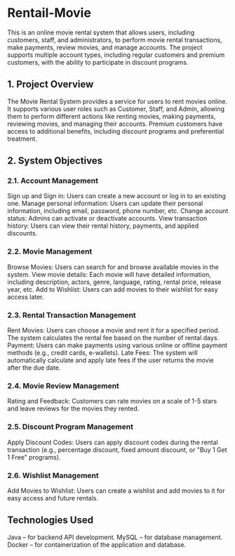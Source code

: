 # Rentail-Movie
This is an online movie rental system that allows users, including customers, staff, and administrators, to perform movie rental transactions, make payments, review movies, and manage accounts. The project supports multiple account types, including regular customers and premium customers, with the ability to participate in discount programs.
## 1. Project Overview
The Movie Rental System provides a service for users to rent movies online. It supports various user roles such as Customer, Staff, and Admin, allowing them to perform different actions like renting movies, making payments, reviewing movies, and managing their accounts. Premium customers have access to additional benefits, including discount programs and preferential treatment.

## 2. System Objectives
### 2.1. Account Management
Sign up and Sign in: Users can create a new account or log in to an existing one.
Manage personal information: Users can update their personal information, including email, password, phone number, etc.
Change account status: Admins can activate or deactivate accounts.
View transaction history: Users can view their rental history, payments, and applied discounts.
### 2.2. Movie Management
Browse Movies: Users can search for and browse available movies in the system.
View movie details: Each movie will have detailed information, including description, actors, genre, language, rating, rental price, release year, etc.
Add to Wishlist: Users can add movies to their wishlist for easy access later.
### 2.3. Rental Transaction Management
Rent Movies: Users can choose a movie and rent it for a specified period. The system calculates the rental fee based on the number of rental days.
Payment: Users can make payments using various online or offline payment methods (e.g., credit cards, e-wallets).
Late Fees: The system will automatically calculate and apply late fees if the user returns the movie after the due date.
### 2.4. Movie Review Management
Rating and Feedback: Customers can rate movies on a scale of 1-5 stars and leave reviews for the movies they rented.
### 2.5. Discount Program Management
Apply Discount Codes: Users can apply discount codes during the rental transaction (e.g., percentage discount, fixed amount discount, or "Buy 1 Get 1 Free" programs).
### 2.6. Wishlist Management
Add Movies to Wishlist: Users can create a wishlist and add movies to it for easy access and future rentals.

## Technologies Used
Java – for backend API development.
MySQL – for database management.
Docker – for containerization of the application and database.